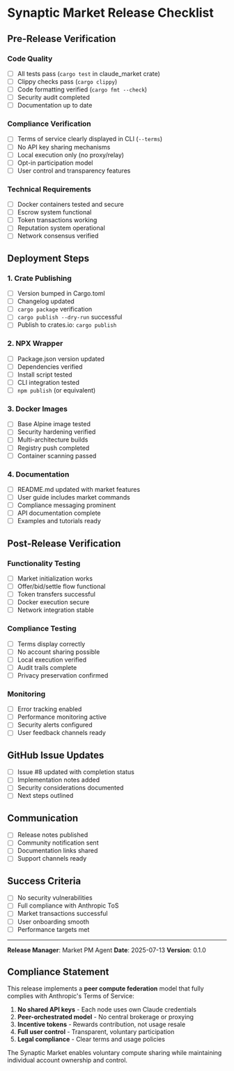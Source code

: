 # Synaptic Market Release Checklist

## Pre-Release Verification

### Code Quality
- [ ] All tests pass (`cargo test` in claude_market crate)
- [ ] Clippy checks pass (`cargo clippy`)
- [ ] Code formatting verified (`cargo fmt --check`)
- [ ] Security audit completed
- [ ] Documentation up to date

### Compliance Verification
- [ ] Terms of service clearly displayed in CLI (`--terms`)
- [ ] No API key sharing mechanisms
- [ ] Local execution only (no proxy/relay)
- [ ] Opt-in participation model
- [ ] User control and transparency features

### Technical Requirements
- [ ] Docker containers tested and secure
- [ ] Escrow system functional
- [ ] Token transactions working
- [ ] Reputation system operational
- [ ] Network consensus verified

## Deployment Steps

### 1. Crate Publishing
- [ ] Version bumped in Cargo.toml
- [ ] Changelog updated
- [ ] `cargo package` verification
- [ ] `cargo publish --dry-run` successful
- [ ] Publish to crates.io: `cargo publish`

### 2. NPX Wrapper
- [ ] Package.json version updated
- [ ] Dependencies verified
- [ ] Install script tested
- [ ] CLI integration tested
- [ ] `npm publish` (or equivalent)

### 3. Docker Images
- [ ] Base Alpine image tested
- [ ] Security hardening verified
- [ ] Multi-architecture builds
- [ ] Registry push completed
- [ ] Container scanning passed

### 4. Documentation
- [ ] README.md updated with market features
- [ ] User guide includes market commands
- [ ] Compliance messaging prominent
- [ ] API documentation complete
- [ ] Examples and tutorials ready

## Post-Release Verification

### Functionality Testing
- [ ] Market initialization works
- [ ] Offer/bid/settle flow functional
- [ ] Token transfers successful
- [ ] Docker execution secure
- [ ] Network integration stable

### Compliance Testing
- [ ] Terms display correctly
- [ ] No account sharing possible
- [ ] Local execution verified
- [ ] Audit trails complete
- [ ] Privacy preservation confirmed

### Monitoring
- [ ] Error tracking enabled
- [ ] Performance monitoring active
- [ ] Security alerts configured
- [ ] User feedback channels ready

## GitHub Issue Updates

- [ ] Issue #8 updated with completion status
- [ ] Implementation notes added
- [ ] Security considerations documented
- [ ] Next steps outlined

## Communication

- [ ] Release notes published
- [ ] Community notification sent
- [ ] Documentation links shared
- [ ] Support channels ready

## Success Criteria

- [ ] No security vulnerabilities
- [ ] Full compliance with Anthropic ToS
- [ ] Market transactions successful
- [ ] User onboarding smooth
- [ ] Performance targets met

---

**Release Manager**: Market PM Agent
**Date**: 2025-07-13
**Version**: 0.1.0

## Compliance Statement

This release implements a **peer compute federation** model that fully complies with Anthropic's Terms of Service:

1. **No shared API keys** - Each node uses own Claude credentials
2. **Peer-orchestrated model** - No central brokerage or proxying
3. **Incentive tokens** - Rewards contribution, not usage resale
4. **Full user control** - Transparent, voluntary participation
5. **Legal compliance** - Clear terms and usage policies

The Synaptic Market enables voluntary compute sharing while maintaining individual account ownership and control.